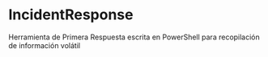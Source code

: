 # IncidentResponse
Herramienta de Primera Respuesta escrita en PowerShell para recopilación de información volátil
